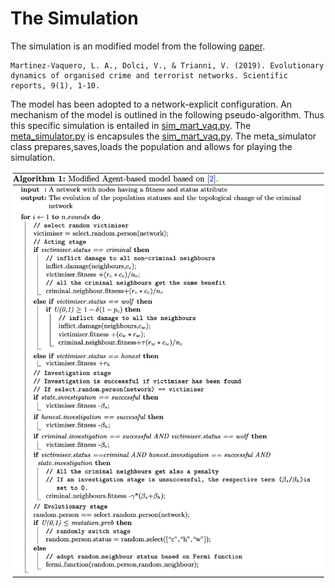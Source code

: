 # The Simulation

The simulation is an modified model from the following [paper](https://www.nature.com/articles/s41598-019-46141-8).

    Martinez-Vaquero, L. A., Dolci, V., & Trianni, V. (2019). Evolutionary dynamics of organised crime and terrorist networks. Scientific reports, 9(1), 1-10.

The model has been adopted to a network-explicit configuration.
An mechanism of the model is outlined in the following pseudo-algorithm. Thus this specific simulation is entailed in [sim_mart_vaq.py](sim_mart_vaq.py). The [meta_simulator.py](meta_simulator.py) is encapsules the [sim_mart_vaq.py](sim_mart_vaq.py). The meta_simulator class prepares,saves,loads the population and allows for playing the simulation.

![Alt Text](../../pictures/pseudo_algorithm.png)
